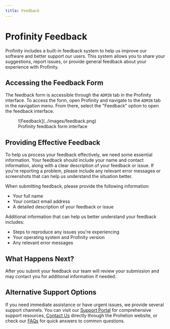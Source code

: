 ```yaml
---
title: Feedback
---
```


# Profinity Feedback

Profinity includes a built-in feedback system to help us improve our software and better support our users. This system allows you to share your suggestions, report issues, or provide general feedback about your experience with Profinity.

## Accessing the Feedback Form

The feedback form is accessible through the `ADMIN` tab in the Profinity interface. To access the form, open Profinity and navigate to the `ADMIN` tab in the navigation menu. From there, select the "Feedback" option to open the feedback interface.

<figure markdown>
![Feedback](../images/feedback.png)
<figcaption>Profinity feedback form interface</figcaption>
</figure>

## Providing Effective Feedback

To help us process your feedback effectively, we need some essential information. Your feedback should include your name and contact information, along with a clear description of your feedback or issue. If you're reporting a problem, please include any relevant error messages or screenshots that can help us understand the situation better.

When submitting feedback, please provide the following information:

- Your full name
- Your contact email address
- A detailed description of your feedback or issue

Additional information that can help us better understand your feedback includes:
- Steps to reproduce any issues you're experiencing
- Your operating system and Profinity version
- Any relevant error messages

## What Happens Next?

After you submit your feedback our team will review your submission and may contact you for additional information if needed. 

## Alternative Support Options

If you need immediate assistance or have urgent issues, we provide several support channels. You can visit our [Support Portal](https://prohelion.atlassian.net/servicedesk/customer/portals) for comprehensive support resources, [Contact Us](https://www.prohelion.com/contact-us/) directly through the Prohelion website, or check our [FAQs](../../../FAQs/index.md) for quick answers to common questions.
